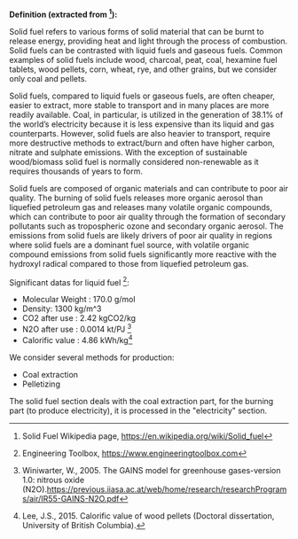 **Definition (extracted from [^1]):**

Solid fuel refers to various forms of solid material that can be burnt to release energy, providing heat and light through the process of combustion. Solid fuels can be contrasted with liquid fuels and gaseous fuels. Common examples of solid fuels include wood, charcoal, peat, coal, hexamine fuel tablets, wood pellets, corn, wheat, rye, and other grains, but we consider only coal and pellets.

Solid fuels, compared to liquid fuels or gaseous fuels, are often cheaper, easier to extract, more stable to transport and in many places are more readily available. Coal, in particular, is utilized in the generation of 38.1% of the world’s electricity because it is less expensive than its liquid and gas counterparts. However, solid fuels are also heavier to transport, require more destructive methods to extract/burn and often have higher carbon, nitrate and sulphate emissions. With the exception of sustainable wood/biomass solid fuel is normally considered non-renewable as it requires thousands of years to form.

Solid fuels are composed of organic materials and can contribute to poor air quality. The burning of solid fuels releases more organic aerosol than liquefied petroleum gas and releases many volatile organic compounds, which can contribute to poor air quality through the formation of secondary pollutants such as tropospheric ozone and secondary organic aerosol. The emissions from solid fuels are likely drivers of poor air quality in regions where solid fuels are a dominant fuel source, with volatile organic compound emissions from solid fuels significantly more reactive with the hydroxyl radical compared to those from liquefied petroleum gas.

Significant datas for liquid fuel [^2]:

  * Molecular Weight : 170.0 g/mol
  * Density: 1300 kg/m^3
  * CO2 after use : 2.42 kgCO2/kg
  * N2O after use : 0.0014 kt/PJ [^4]
  * Calorific value : 4.86 kWh/kg[^3]


We consider several methods for production:

* Coal extraction
* Pelletizing

The solid fuel section deals with the coal extraction part, for the burning part (to produce electricity), it is processed in the "electricity" section.

[^1]: Solid Fuel Wikipedia page, https://en.wikipedia.org/wiki/Solid_fuel
[^2]: Engineering Toolbox, https://www.engineeringtoolbox.com
[^3]: Lee, J.S., 2015. Calorific value of wood pellets (Doctoral dissertation, University of British Columbia).
[^4]: Winiwarter, W., 2005. The GAINS model for greenhouse gases-version 1.0: nitrous oxide (N2O).https://previous.iiasa.ac.at/web/home/research/researchPrograms/air/IR55-GAINS-N2O.pdf
